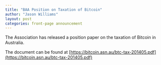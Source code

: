 ```yaml
---
title: "BAA Position on Taxation of Bitcoin"
author: "Jason Williams"
layout: post
categories: front-page announcement
---
```


The Association has released a position paper on the taxation of Bitcoin in Australia.

The document can be found at [https://bitcoin.asn.au/btc-tax-201405.pdf](https://bitcoin.asn.au/btc-tax-201405.pdf)

